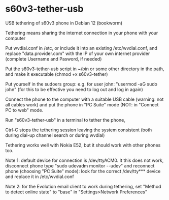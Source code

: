 # s60v3-tether-usb
USB tethering of s60v3 phone in Debian 12 (bookworm) 

Tethering means sharing the internet connection in your phone with your computer 

Put wvdial.conf in /etc, or include it into an existing /etc/wvdial.conf, and replace "data.provider.com" with the IP of your own internet provider (complete Username and Pasword, if needed)

Put the s60v3-tether-usb script in ~/bin or some other directory in the path, and make it executable (chmod +x s60v3-tether)

Put yourself in the sudoers group: e.g. for user john: "usermod -aG sudo john" (for this to be effective you need to log out and log in again)

Connect the phone to the computer with a suitable USB cable (warning: not all cables work) and put the phone in "PC Suite" mode (NOT: in "Connect PC to web" mode.

Run "s60v3-tether-usb" in a terminal to tether the phone,

Ctrl-C stops the tethering session leaving the system consistent (both during dial-up channel search or during wvdial)

Tethering works well with Nokia E52, but it should work with other phones too.

Note 1: default device for connection is /dev/ttyACM0. It this does not work, disconnect phone type "sudo udevadm monitor --udev" and reconnect phone (choosing "PC Suite" mode): look
for the correct /dev/tty*** device and replace it in /etc/wvdial.conf

Note 2: for the Evolution email client to work during tethering, set "Method to detect online state" to "base" in "Settings>Network Preferences" 

